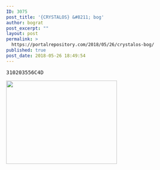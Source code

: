 ```yaml
---
ID: 3075
post_title: '{CRYSTALOS} &#8211; bog'
author: bograt
post_excerpt: ""
layout: post
permalink: >
  https://portalrepository.com/2018/05/26/crystalos-bog/
published: true
post_date: 2018-05-26 18:49:54
---
```

<pre>310203556C4D</pre>
<img class="alignnone size-medium wp-image-3238" src="https://portalrepository.com/wp-content/uploads/2018/05/IMG_09951542-300x225.jpg" alt="" width="300" height="225" />